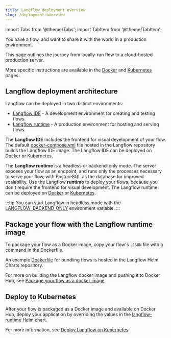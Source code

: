```yaml
---
title: Langflow deployment overview
slug: /deployment-overview
---
```


import Tabs from '@theme/Tabs';
import TabItem from '@theme/TabItem';

You have a flow, and want to share it with the world in a production environment.

This page outlines the journey from locally-run flow to a cloud-hosted production server.

More specific instructions are available in the [Docker](/deployment-docker) and [Kubernetes](/deployment-kubernetes-dev) pages.

## Langflow deployment architecture

Langflow can be deployed in two distinct environments:

* [Langflow IDE](/deployment-kubernetes-dev) - A development environment for creating and testing flows.
* [Langflow runtime](/deployment-kubernetes-prod) - A production environment for hosting and serving flows.

The **Langflow IDE** includes the frontend for visual development of your flow. The default [docker-compose.yml](https://github.com/langflow-ai/langflow/blob/main/docker_example/docker-compose.yml) file hosted in the Langflow repository builds the Langflow IDE image. The Langflow IDE can be deployed on [Docker](/deployment-docker) or [Kubernetes](/deployment-kubernetes-dev).

The **Langflow runtime** is a headless or backend-only mode. The server exposes your flow as an endpoint, and runs only the processes necessary to serve your flow, with PostgreSQL as the database for improved scalability. Use the Langflow **runtime** to deploy your flows, because you don't require the frontend for visual development. The Langflow runtime can be deployed on [Docker](/deployment-docker) or [Kubernetes](/deployment-kubernetes-prod).

:::tip
You can start Langflow in headless mode with the [LANGFLOW_BACKEND_ONLY](/environment-variables#LANGFLOW_BACKEND_ONLY) environment variable.
:::

## Package your flow with the Langflow runtime image

To package your flow as a Docker image, copy your flow's `.JSON` file with a command in the Dockerfile.

An example [Dockerfile](https://github.com/langflow-ai/langflow-helm-charts/blob/main/examples/langflow-runtime/docker/Dockerfile) for bundling flows is hosted in the Langflow Helm Charts repository.

For more on building the Langflow docker image and pushing it to Docker Hub, see [Package your flow as a docker image](/deployment-docker#package-your-flow-as-a-docker-image).

## Deploy to Kubernetes

After your flow is packaged as a Docker image and available on Docker Hub, deploy your application by overriding the values in the [langflow-runtime](https://github.com/langflow-ai/langflow-helm-charts/blob/main/charts/langflow-runtime/Chart.yaml) Helm chart.

For more information, see [Deploy Langflow on Kubernetes](/deployment-kubernetes-dev).








